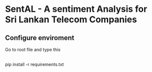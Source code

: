 # SentAL - A sentiment Analysis for Sri Lankan Telecom Companies
## Configure enviroment
Go to root file and type this

<br>
pip install -r requirements.txt
